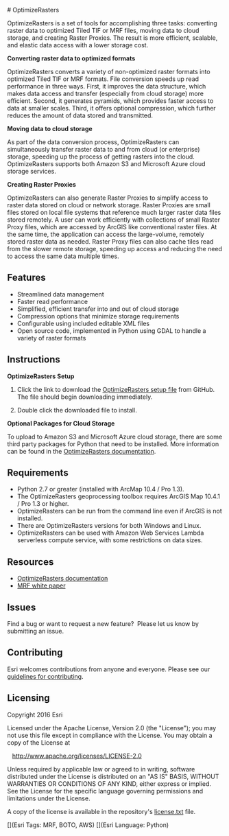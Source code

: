 # OptimizeRasters

OptimizeRasters is a set of tools for accomplishing three tasks: converting raster data to optimized Tiled TIF or MRF files, moving data to cloud storage, and creating Raster Proxies. The result is more efficient, scalable, and elastic data access with a lower storage cost. 

**Converting raster data to optimized formats**

OptimizeRasters converts a variety of non-optimized raster formats into optimized Tiled TIF or MRF formats. File conversion speeds up read performance in three ways. First, it improves the data structure, which makes data access and transfer (especially from cloud storage) more efficient. Second, it generates pyramids, which provides faster access to data at smaller scales. Third, it offers optional compression, which further reduces the amount of data stored and transmitted.  

**Moving data to cloud storage**

As part of the data conversion process, OptimizeRasters can simultaneously transfer raster data to and from cloud (or enterprise) storage, speeding up the process of getting rasters into the cloud. OptimizeRasters supports both Amazon S3 and Microsoft Azure cloud storage services.

**Creating Raster Proxies**

OptimizeRasters can also generate Raster Proxies to simplify access to raster data stored on cloud or network storage. 
Raster Proxies are small files stored on local file systems that reference much larger raster data files stored remotely. A user can work efficiently with collections of small Raster Proxy files, which are accessed by ArcGIS like conventional raster files. At the same time, the application can access the large-volume, remotely stored raster data as needed. Raster Proxy files can also cache tiles read from the slower remote storage, speeding up access and reducing the need to access the same data multiple times.

## Features
* Streamlined data management 
* Faster read performance
* Simplified, efficient transfer into and out of cloud storage 
* Compression options that minimize storage requirements 
* Configurable using included editable XML files
* Open source code, implemented in Python using GDAL to handle a variety of raster formats

## Instructions
**OptimizeRasters Setup**

1. Click the link to download the [OptimizeRasters setup file](https://github.com/Esri/OptimizeRasters/raw/master/Setup/OptimizeRastersToolsSetup.exe) from GitHub. The file should begin downloading immediately. 

2. Double click the downloaded file to install.

**Optional Packages for Cloud Storage**

To upload to Amazon S3 and Microsoft Azure cloud storage, there are some third party packages for Python that need to be installed. More information can be found in the [OptimizeRasters documentation](https://github.com/Esri/OptimizeRasters/tree/master/Documentation).

## Requirements

* Python 2.7 or greater (installed with ArcMap 10.4 / Pro 1.3). 
* The OptimizeRasters geoprocessing toolbox requires ArcGIS Map 10.4.1 / Pro 1.3 or higher.
* OptimizeRasters can be run from the command line even if ArcGIS is not installed.
* There are OptimizeRasters versions for both Windows and Linux. 
* OptimizeRasters can be used with Amazon Web Services Lambda serverless compute service, with some restrictions on data sizes.

## Resources

* [OptimizeRasters documentation](https://github.com/Esri/OptimizeRasters/tree/master/Documentation)
* [MRF white paper]( http://esriurl.com/MRF%E2%80%9D)


## Issues

Find a bug or want to request a new feature?  Please let us know by submitting an issue.

## Contributing

Esri welcomes contributions from anyone and everyone. Please see our [guidelines for contributing](https://github.com/esri/contributing).

## Licensing
Copyright 2016 Esri

Licensed under the Apache License, Version 2.0 (the "License");
you may not use this file except in compliance with the License.
You may obtain a copy of the License at

   http://www.apache.org/licenses/LICENSE-2.0

Unless required by applicable law or agreed to in writing, software
distributed under the License is distributed on an "AS IS" BASIS,
WITHOUT WARRANTIES OR CONDITIONS OF ANY KIND, either express or implied.
See the License for the specific language governing permissions and
limitations under the License.

A copy of the license is available in the repository's [license.txt](https://github.com/Esri/OptimizeRasters/blob/master/LICENSE) file.

[](Esri Tags: MRF, BOTO, AWS)
[](Esri Language: Python)
 
